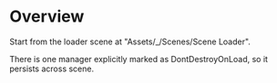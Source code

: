 # Overview

Start from the loader scene at "Assets/_/Scenes/Scene Loader".

There is one manager explicitly marked as DontDestroyOnLoad, so it persists across scene.